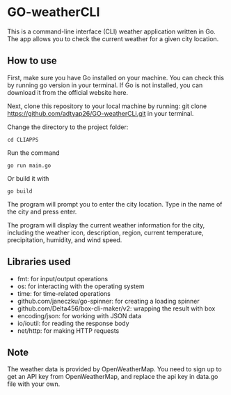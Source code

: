 # GO-weatherCLI

This is a command-line interface (CLI) weather application written in Go. The app allows you to check the current weather for a given city location.

## How to use

First, make sure you have Go installed on your machine. You can check this by running go version in your terminal. If Go is not installed, you can download it from the official website here.

Next, clone this repository to your local machine by running: git clone https://github.com/adtyap26/GO-weatherCLi.git in your terminal.

Change the directory to the project folder: 

```
cd CLIAPPS
```

Run the command 

```
go run main.go
```

Or build it with

```
go build
```

The program will prompt you to enter the city location. Type in the name of the city and press enter.

The program will display the current weather information for the city, including the weather icon, description, region, current temperature, precipitation, humidity, and wind speed.

## Libraries used

- fmt: for input/output operations
- os: for interacting with the operating system
- time: for time-related operations
- github.com/janeczku/go-spinner: for creating a loading spinner
- github.com/Delta456/box-cli-maker/v2: wrapping the result with box
- encoding/json: for working with JSON data
- io/ioutil: for reading the response body
- net/http: for making HTTP requests

## Note
The weather data is provided by OpenWeatherMap. You need to sign up to get an API key from OpenWeatherMap, and replace the api key in data.go file with your own.
